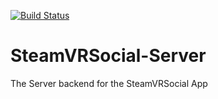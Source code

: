 [![Build Status](https://travis-ci.org/veidalab/veidax-server.svg?branch=master)](https://travis-ci.org/veidalab/veidax-server)

# SteamVRSocial-Server
The Server backend for the SteamVRSocial App
